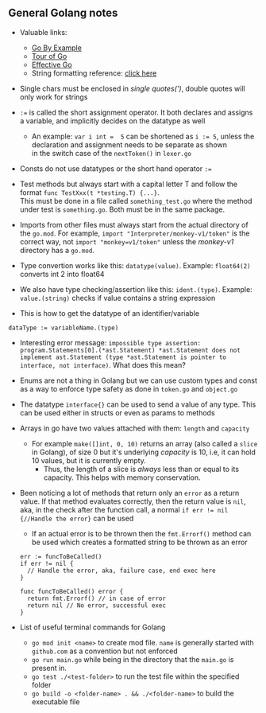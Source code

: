 ## General Golang notes
- Valuable links: 
  - [Go By Example](https://gobyexample.com/)
  - [Tour of Go](https://go.dev/tour/list) 
  - [Effective Go](https://go.dev/doc/effective_go)
  - String formatting reference: [click here](https://gobyexample.com/string-formatting)

- Single chars must be enclosed in *single quotes(')*, double quotes will only work for strings
- `:=` is called the short assignment operator. It both declares and assigns a variable, and implicitly decides on the datatype as well
  - An example: `var i int =  5` can be shortened as `i := 5`, unless the declaration and assignment needs to be separate as shown  
  in the switch case of the `nextToken()` in `lexer.go`
- Consts do not use datatypes or the short hand operator `:=`

- Test methods but always start with a capital letter T and follow the format `func TestXxx(t *testing.T) {...}`.  
This must be done in a file called `something_test.go` where the method under test is `something.go`. Both must be in the same package.
- Imports from other files must always start from the actual directory of the `go.mod`. For example, `import "Interpreter/monkey-v1/token"` is the correct way, not `import "monkey=v1/token"` unless the *monkey-v1* directory has a `go.mod`. 


- Type convertion works like this: `datatype(value)`. Example: `float64(2)` converts int 2 into float64
- We also have type checking/assertion like this: `ident.(type)`. Example: `value.(string)` checks if value contains a string expression
- This is how to get the datatype of an identifier/variable
```
dataType := variableName.(type)
```
- Interesting error message: `impossible type assertion: program.Statements[0].(*ast.Statement)
	*ast.Statement does not implement ast.Statement (type *ast.Statement is pointer to interface, not interface)`. What does this mean?

- Enums are not a thing in Golang but we can use custom types and const as a way to enforce type safety as done in `token.go` and `object.go`
- The datatype `interface{}` can be used to send a value of any type. This can be used either in structs or even as params to methods
- Arrays in go have two values attached with them: `length` and `capacity`
  - For example `make([]int, 0, 10)` returns an array (also called a `slice` in Golang), of size 0 but it's underlying *capacity* is 10, i.e, it can hold 10 values, but it is currently empty.
    - Thus, the length of a slice is *always* less than or equal to its capacity. This helps with memory conservation.
- Been noticing a lot of methods that return only an `error` as a return value. If that method evaluates correctly, then the return value is `nil`, aka, in the check after the function call, a normal `if err != nil {//Handle the error}` can be used
  - If an actual error is to be thrown then the `fmt.Errorf()` method can be used which creates a formatted string to be thrown as an error
  ```
  err := funcToBeCalled()
  if err != nil {
    // Handle the error, aka, failure case, end exec here
  }
  
  func funcToBeCalled() error {
    return fmt.Errorf() // in case of error
    return nil // No error, successful exec
  }
  ```
- List of useful terminal commands for Golang
  - `go mod init <name>` to create mod file. `name` is generally started with `github.com` as a convention but not enforced
  - `go run main.go` while being in the directory that the `main.go` is present in.
  - `go test ./<test-folder>` to run the test file within the specified folder
  - `go build -o <folder-name> . && ./<folder-name>` to build the executable file